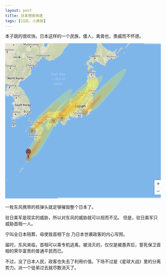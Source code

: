 ```yaml
---
layout: post
title: 日本想收快递
tags: [11区，小男孩]
---
```


本子跳的很欢快。日本这样的一个民族，倭人，禽兽也，畏威而不怀德。

<img src="/images/hepin-riben.png" />

一枚东风携带的核弹头就足够摧毁整个日本了。

驻日美军是现实的威胁，所以对东风的威胁就可以视而不见。
但是，驻日美军只威胁首相一人。

宁叫全日本陪葬，毋使我首相下台 乃日本世袭政客的内心写照。

届时，东风来临，首相可以乘专机逃离。被消灭的，仅仅是被愚弄后，誓死保卫首相的荣华富贵的普通平民而已。

不过，没了日本人民，政客也失去了利用价值。下场不过是《星球大战》里的分离势力。派一个徒弟过去就尽数消灭了。
